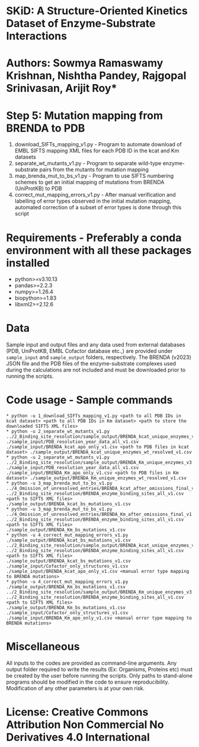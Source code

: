 # SKiD: A Structure-Oriented Kinetics Dataset of Enzyme-Substrate Interactions
# Authors: Sowmya Ramaswamy Krishnan, Nishtha Pandey, Rajgopal Srinivasan, Arijit Roy*

# Step 5: Mutation mapping from BRENDA to PDB
1. download_SIFTs_mapping_v1.py - Program to automate download of EMBL SIFTS mapping XML files for each PDB ID in the kcat and Km datasets
2. separate_wt_mutants_v1.py - Program to separate wild-type enzyme-substrate pairs from the mutants for mutation mapping
3. map_brenda_mut_to_bs_v1.py - Program to use SIFTS numbering schemes to get an initial mapping of mutations from BRENDA (UniProtKB) to PDB
4. correct_mut_mapping_errors_v1.py - After manual verification and labelling of error types observed in the initial mutation mapping, automated correction of a subset of error types is done through this script

# Requirements - Preferably a conda environment with all these packages installed
* python>=v3.10.13
* pandas>=2.2.3
* numpy>=1.26.4
* biopython>=1.83
* libxml2>=2.12.6

# Data
Sample input and output files and any data used from external databases (PDB, UniProtKB, EMBL Cofactor database etc.,) are provided under `sample_input` and `sample_output` folders, respectively. The BRENDA (v2023) JSON file and the PDB files of the enzyme-substrate complexes used during the calculations are not included and must be downloaded prior to running the scripts.

# Code usage - Sample commands
```
* python -u 1_download_SIFTs_mapping_v1.py <path to all PDB IDs in kcat dataset> <path to all PDB IDs in Km dataset> <path to store the downloaded SIFTS XML files>
* python -u 2_separate_wt_mutants_v1.py ../2_Binding_site_resolution/sample_output/BRENDA_kcat_unique_enzymes_v3.csv ./sample_input/PDB_resolution_year_data_all_v1.csv ./sample_input/BRENDA_kcat_apo_only_v1.csv <path to PDB files in kcat dataset> ./sample_output/BRENDA_kcat_unique_enzymes_wt_resolved_v1.csv
* python -u 2_separate_wt_mutants_v1.py ../2_Binding_site_resolution/sample_output/BRENDA_Km_unique_enzymes_v3.csv ./sample_input/PDB_resolution_year_data_all_v1.csv ./sample_input/BRENDA_Km_apo_only_v1.csv <path to PDB files in Km dataset> ./sample_output/BRENDA_Km_unique_enzymes_wt_resolved_v1.csv
* python -u 3_map_brenda_mut_to_bs_v1.py ../4_Omission_of_unresolved_entries/BRENDA_kcat_after_omissions_final_v1.csv ../2_Binding_site_resolution/BRENDA_enzyme_binding_sites_all_v1.csv <path to SIFTS XML files> ./sample_output/BRENDA_kcat_bs_mutations_v1.csv 
* python -u 3_map_brenda_mut_to_bs_v1.py ../4_Omission_of_unresolved_entries/BRENDA_Km_after_omissions_final_v1.csv ../2_Binding_site_resolution/BRENDA_enzyme_binding_sites_all_v1.csv <path to SIFTS XML files> ./sample_output/BRENDA_Km_bs_mutations_v1.csv
* python -u 4_correct_mut_mapping_errors_v1.py ./sample_output/BRENDA_kcat_bs_mutations_v1.csv ../2_Binding_site_resolution/sample_output/BRENDA_kcat_unique_enzymes_v3.csv ../2_Binding_site_resolution/BRENDA_enzyme_binding_sites_all_v1.csv <path to SIFTS XML files> ./sample_output/BRENDA_kcat_bs_mutations_v1.csv ./sample_input/Cofactor_only_structures_v1.csv ./sample_input/BRENDA_kcat_apo_only_v1.csv <manual error type mapping to BRENDA mutations>
* python -u 4_correct_mut_mapping_errors_v1.py ./sample_output/BRENDA_Km_bs_mutations_v1.csv ../2_Binding_site_resolution/sample_output/BRENDA_Km_unique_enzymes_v3.csv ../2_Binding_site_resolution/BRENDA_enzyme_binding_sites_all_v1.csv <path to SIFTS XML files> ./sample_output/BRENDA_Km_bs_mutations_v1.csv ./sample_input/Cofactor_only_structures_v1.csv ./sample_input/BRENDA_Km_apo_only_v1.csv <manual error type mapping to BRENDA mutations>
```

# Miscellaneous
All inputs to the codes are provided as command-line arguments. Any output folder required to write the results (Ex: Organisms, Proteins etc) must be created by the user before running the scripts. Only paths to stand-alone programs should be modified in the code to ensure reproducibility. Modification of any other parameters is at your own risk.

# License: Creative Commons Attribution Non Commercial No Derivatives 4.0 International











